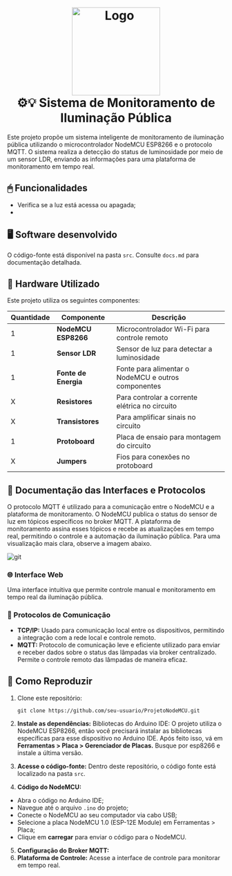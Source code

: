   <h1 align="center" id="project_name">
  <img src="https://github.com/user-attachments/assets/b2d46483-62ba-4f6b-a25e-000a550c525e" alt="Logo" width="204px">
  <br>
  ⚙💡 Sistema de Monitoramento de Iluminação Pública  
  <br> </h1>
Este projeto propõe um sistema inteligente de monitoramento de iluminação pública utilizando o microcontrolador NodeMCU ESP8266 e o protocolo MQTT. O sistema realiza a detecção do status de luminosidade por meio de um sensor LDR, enviando as informações para uma plataforma de monitoramento em tempo real. 

## 🖱 Funcionalidades

- Verifica se a luz está acessa ou apagada;
- 


## 🖥 Software desenvolvido 
O código-fonte está disponível na pasta `src`. Consulte `docs.md` para documentação detalhada.

## 🔌 Hardware Utilizado

Este projeto utiliza os seguintes componentes:

| Quantidade | Componente         | Descrição                                    |
|-------------|--------------------|----------------------------------------------|
| 1           | **NodeMCU ESP8266** | Microcontrolador Wi-Fi para controle remoto  |
| 1           | **Sensor LDR**      | Sensor de luz para detectar a luminosidade   |
| 1           | **Fonte de Energia**| Fonte para alimentar o NodeMCU e outros componentes |
| X           | **Resistores**      | Para controlar a corrente elétrica no circuito|
| X           | **Transistores**    | Para amplificar sinais no circuito           |
| 1           | **Protoboard**      | Placa de ensaio para montagem do circuito    |
| X           | **Jumpers**         | Fios para conexões no protoboard             |


## 📁 Documentação das Interfaces e Protocolos

O protocolo MQTT é utilizado para a comunicação entre o NodeMCU e a plataforma de monitoramento. O NodeMCU publica o status do sensor de luz em tópicos específicos no broker MQTT. A plataforma de monitoramento assina esses tópicos e recebe as atualizações em tempo real, permitindo o controle e a automação da iluminação pública. Para uma visualização mais clara, observe a imagem abaixo.

![git](https://github.com/user-attachments/assets/de293ae1-0022-4b80-975a-39c907cad013)

### 🌐 Interface Web
Uma interface intuitiva que permite controle manual e monitoramento em tempo real da iluminação pública.

### 📡 Protocolos de Comunicação
- **TCP/IP:** Usado para comunicação local entre os dispositivos, permitindo a integração com a rede local e controle remoto.
- **MQTT:** Protocolo de comunicação leve e eficiente utilizado para enviar e receber dados sobre o status das lâmpadas via broker centralizado. Permite o controle remoto das lâmpadas de maneira eficaz.


## 📌 Como Reproduzir 

1. Clone este repositório:

    ```
   git clone https://github.com/seu-usuario/ProjetoNodeMCU.git
2. **Instale as dependências:** Bibliotecas do Arduino IDE: O projeto utiliza o NodeMCU ESP8266, então você precisará instalar as bibliotecas específicas para esse dispositivo no Arduino IDE. Após feito isso, vá em **Ferramentas > Placa > Gerenciador de Placas.** Busque por esp8266 e instale a última versão.
3. **Acesse o código-fonte:** Dentro deste repositório, o código fonte está localizado na pasta `src`.
4. **Código do NodeMCU:**
- Abra o código no Arduino IDE;
- Navegue até o arquivo `.ino` do projeto;
- Conecte o NodeMCU ao seu computador via cabo USB;
- Selecione a placa NodeMCU 1.0 (ESP-12E Module) em Ferramentas > Placa;
- Clique em **carregar** para enviar o código para o NodeMCU.

5. **Configuração do Broker MQTT:** 
6. **Plataforma de Controle:** Acesse a interface de controle para monitorar em tempo real.


